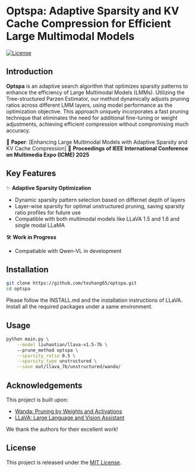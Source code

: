 # Optspa: Adaptive Sparsity and KV Cache Compression for Efficient Large Multimodal Models

[![License](https://img.shields.io/badge/License-MIT-blue.svg)](https://opensource.org/licenses/MIT)

## Introduction
**Optspa** is an adaptive search algorithm that optimizes sparsity patterns to enhance the efficiency of Large Multimodal Models (LMMs). Utilizing the Tree-structured Parzen Estimator, our method dynamically adjusts pruning ratios across different LMM layers, using model performance as the optimization objective. This approach uniquely incorporates a fast pruning technique that eliminates the need for additional fine-tuning or weight adjustments, achieving efficient compression without compromising much accuracy.

📄 **Paper**: [Enhancing Large Multimodal Models with Adaptive Sparsity and KV Cache Compression] 
📅 **Proceedings of IEEE International Conference on Multimedia Expo (ICME) 2025**

## Key Features
✨ **Adaptive Sparsity Optimization**  
- Dynamic sparsity pattern selection based on differnet depth of layers
- Layer-wise sparsity for optimal unstructured pruning, saving sparsity ratio profiles for future use
- Compatible with both multimodal models like LLaVA 1.5 and 1.6 and single modal LLaMA

🛠 **Work in Progress**  
- Compatiable with Qwen-VL in development

## Installation
```bash
git clone https://github.com/tezhang65/optspa.git
cd optspa
```
Please follow the INSTALL.md and the installation instructions of LLaVA. 
Install all the required packages under a same environment.


## Usage
```sh
python main.py \
    --model liuhaotian/llava-v1.5-7b \  
    --prune_method optspa \
    --sparsity_ratio 0.5 \
    --sparsity_type unstructured \
    --save out/llava_7b/unstructured/wanda/ 
```

## Acknowledgements
This project is built upon:
- [Wanda: Pruning by Weights and Activations](https://github.com/locuslab/wanda)
- [LLaVA: Large Language and Vision Assistant](https://github.com/haotian-liu/LLaVA)

We thank the authors for their excellent work!

## License
This project is released under the [MIT License](LICENSE).

